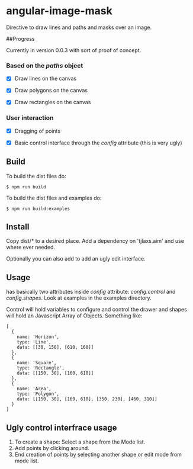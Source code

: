 # angular-image-mask

Directive to draw lines and paths and masks over an image.


##Progress

Currently in version 0.0.3 with sort of proof of concept.


### Based on the *paths* object

* [x] Draw lines on the canvas
* [x] Draw polygons on the canvas
* [x] Draw rectangles on the canvas


### User interaction
* [x] Dragging of points
* [x] Basic control interface through the *config* attribute (this is very ugly)


## Build

To build the dist files do:
```
$ npm run build
```

To build the dist files and examples do:
```
$ npm run build:examples
```


## Install

Copy dist/* to a desired place. Add a dependency on 'tjlaxs.aim'
and use <canvas tjl-image-mask config="something"> where ever needed.

Optionally you can also add <tjl-image-mask-control config="something"/> to
add an ugly edit interface.


## Usage

<tjl-image-mask> has basically two attributes inside *config*
attribute: *config.control* and *config.shapes*. Look at
examples in the examples directory.

Control will hold variables to configure and control the drawer
 and shapes will hold an Javascript Array of Objects. Something
like:
```
[
  {
    name: 'Horizon',
    type: 'Line',
    data: [[30, 150], [610, 160]]
  },
  {
    name: 'Square',
    type: 'Rectangle',
    data: [[150, 30], [160, 610]]
  },
  {
    name: 'Area',
    type: 'Polygon',
    data: [[150, 30], [160, 610], [350, 230], [460, 310]]
  }
]
```

## Ugly control interfrace usage

1. To create a shape: Select a shape from the Mode list.
2. Add points by clicking around.
3. End creation of points by selecting another shape or edit mode from mode list.


